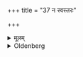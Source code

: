 +++
title = "37 न स्वस्तरः"

+++

<details><summary>मूलम्</summary>

न स्वस्तरः ३७
</details>

<details><summary>Oldenberg</summary>

39. No layer of grass (Sūtra 10).
</details>
